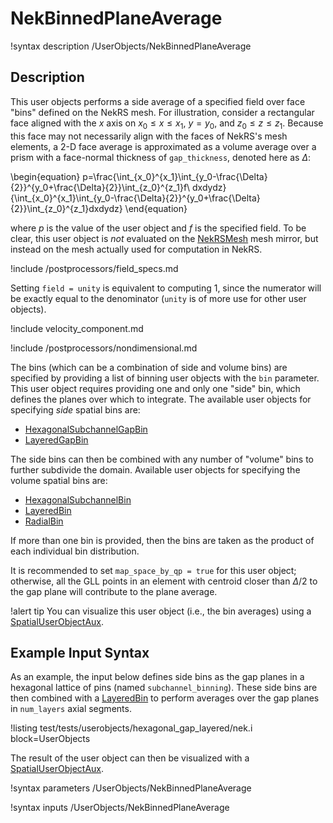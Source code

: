 # NekBinnedPlaneAverage

!syntax description /UserObjects/NekBinnedPlaneAverage

## Description

This user objects performs a side average of a specified field
over face "bins" defined on the NekRS mesh. For illustration, consider
a rectangular face aligned with the $x$ axis on $x_0\leq x\leq x_1$,
$y=y_0$, and $z_0\leq z\leq z_1$. Because this face may not necessarily
align with the faces of NekRS's mesh elements, a 2-D face average is approximated
as a volume average over a prism with a face-normal thickness of
`gap_thickness`, denoted here as $\Delta$:

\begin{equation}
p=\frac{\int_{x_0}^{x_1}\int_{y_0-\frac{\Delta}{2}}^{y_0+\frac{\Delta}{2}}\int_{z_0}^{z_1}f\ dxdydz}{\int_{x_0}^{x_1}\int_{y_0-\frac{\Delta}{2}}^{y_0+\frac{\Delta}{2}}\int_{z_0}^{z_1}dxdydz}
\end{equation}

where $p$ is the value of the user object and
$f$ is the specified field.
To be clear, this user object is *not* evaluated on the
[NekRSMesh](NekRSMesh.md) mesh mirror, but instead on the mesh actually
used for computation in NekRS.

!include /postprocessors/field_specs.md

Setting `field = unity` is equivalent to computing
1, since the numerator will be exactly equal to the denominator (`unity` is
of more use for other user objects).

!include velocity_component.md

!include /postprocessors/nondimensional.md

The bins (which can be a combination of side and volume bins) are specified
by providing a list of binning user objects with the `bin` parameter. This user object
requires providing one and only one "side" bin, which defines the planes over which to integrate.
The available user objects for specifying *side* spatial bins are:

- [HexagonalSubchannelGapBin](HexagonalSubchannelGapBin.md)
- [LayeredGapBin](LayeredGapBin.md)

The side bins can then be combined with any number of "volume" bins to further subdivide
the domain. Available user objects for specifying the volume spatial bins are:

- [HexagonalSubchannelBin](HexagonalSubchannelBin.md)
- [LayeredBin](LayeredBin.md)
- [RadialBin](RadialBin.md)

If more than one bin is provided, then the bins are taken as the
product of each individual bin distribution.

It is recommended to set `map_space_by_qp = true` for this user object; otherwise,
all the GLL points in an element with centroid closer than $\Delta/2$ to the gap
plane will contribute to the plane average.

!alert tip
You can visualize this user object (i.e., the bin
averages) using a [SpatialUserObjectAux](SpatialUserObjectAux.md).

## Example Input Syntax

As an example, the input below defines side bins as the gap planes in
a hexagonal lattice of pins (named `subchannel_binning`). These side bins
are then combined with a [LayeredBin](LayeredBin.md) to perform
averages over the gap planes in `num_layers` axial segments.

!listing test/tests/userobjects/hexagonal_gap_layered/nek.i
  block=UserObjects

The result of the user object can then be visualized with a
[SpatialUserObjectAux](SpatialUserObjectAux.md).

!syntax parameters /UserObjects/NekBinnedPlaneAverage

!syntax inputs /UserObjects/NekBinnedPlaneAverage
